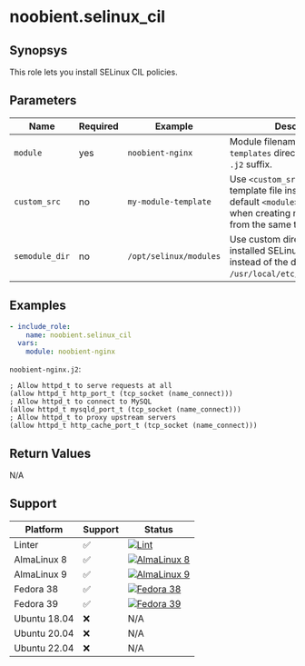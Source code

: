 # noobient.selinux_cil

## Synopsys

This role lets you install SELinux CIL policies.

## Parameters

| Name | Required | Example | Description |
|---|---|---|---|
| `module` | yes | `noobient-nginx` | Module filename in your `templates` directory without the `.j2` suffix. |
| `custom_src` | no | `my-module-template` | Use `<custom_src>.cil.j2` as the template file instead of the default `<module>.cil.j2`. Useful when creating multiple modules from the same template file. |
| `semodule_dir` | no | `/opt/selinux/modules` | Use custom directory for the installed SELinux modules instead of the default `/usr/local/etc/selinux/modules`. |

## Examples

```yml
- include_role:
    name: noobient.selinux_cil
  vars:
    module: noobient-nginx
```

`noobient-nginx.j2`:

```
; Allow httpd_t to serve requests at all
(allow httpd_t http_port_t (tcp_socket (name_connect)))
; Allow httpd_t to connect to MySQL
(allow httpd_t mysqld_port_t (tcp_socket (name_connect)))
; Allow httpd_t to proxy upstream servers
(allow httpd_t http_cache_port_t (tcp_socket (name_connect)))
```

## Return Values

N/A

## Support

| Platform | Support | Status |
|---|---|---|
| Linter | ✅ | [![Lint](https://github.com/noobient/ansible-galaxy-selinux_cil/actions/workflows/lint.yml/badge.svg)](https://github.com/noobient/ansible-galaxy-selinux_cil/actions/workflows/lint.yml) |
| AlmaLinux 8 | ✅ | [![AlmaLinux 8](https://github.com/noobient/ansible-galaxy-selinux_cil/actions/workflows/almalinux-8.yml/badge.svg)](https://github.com/noobient/ansible-galaxy-selinux_cil/actions/workflows/almalinux-8.yml) |
| AlmaLinux 9 | ✅ | [![AlmaLinux 9](https://github.com/noobient/ansible-galaxy-selinux_cil/actions/workflows/almalinux-9.yml/badge.svg)](https://github.com/noobient/ansible-galaxy-selinux_cil/actions/workflows/almalinux-9.yml) |
| Fedora 38 | ✅ | [![Fedora 38](https://github.com/noobient/ansible-galaxy-selinux_cil/actions/workflows/fedora-38.yml/badge.svg)](https://github.com/noobient/ansible-galaxy-selinux_cil/actions/workflows/fedora-38.yml) |
| Fedora 39 | ✅ | [![Fedora 39](https://github.com/noobient/ansible-galaxy-selinux_cil/actions/workflows/fedora-39.yml/badge.svg)](https://github.com/noobient/ansible-galaxy-selinux_cil/actions/workflows/fedora-39.yml) |
| Ubuntu 18.04 | ❌ | N/A |
| Ubuntu 20.04 | ❌ | N/A |
| Ubuntu 22.04 | ❌ | N/A |
